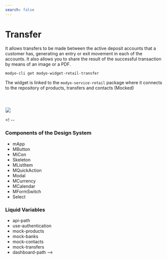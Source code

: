 ```yaml
---
search: false
---
```


# Transfer

It allows transfers to be made between the active deposit accounts that a customer has, generating an entry or exit movement in each of the accounts. It also allows you to share the result of the successful transaction by means of an image or a PDF.

```bash
modyo-cli get modyo-widget-retail-transfer
```

The widget is linked to the `modyo-service-retail` package where it connects to the repository of products, transfers and contacts (Mocked)

<img src="/assets/img/dynamic/experiences/retail/transfer.jpg" style="border: 1px solid #EEE; margin-top: 40px">

<! --
### Components of the Design System

- mApp
- MButton
- MiCon
- Skeleton
- MListItem
- MQuickAction
- Modal
- MCurrency
- MCalendar
- MFormSwitch
- Select

### Liquid Variables

- api-path
- use-authentication
- mock-products
- mock-banks
- mock-contacts
- mock-transfers
- dashboard-path
-->